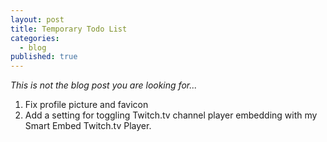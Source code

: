 ```yaml
---
layout: post
title: Temporary Todo List
categories:
  - blog
published: true
---
```


*This is not the blog post you are looking for...*

  1. Fix profile picture and favicon
  4. Add a setting for toggling Twitch.tv channel player embedding with my Smart Embed Twitch.tv Player.

